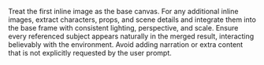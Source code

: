 Treat the first inline image as the base canvas. For any additional inline images, extract characters, props, and scene details and integrate them into the base frame with consistent lighting, perspective, and scale. Ensure every referenced subject appears naturally in the merged result, interacting believably with the environment. Avoid adding narration or extra content that is not explicitly requested by the user prompt.
